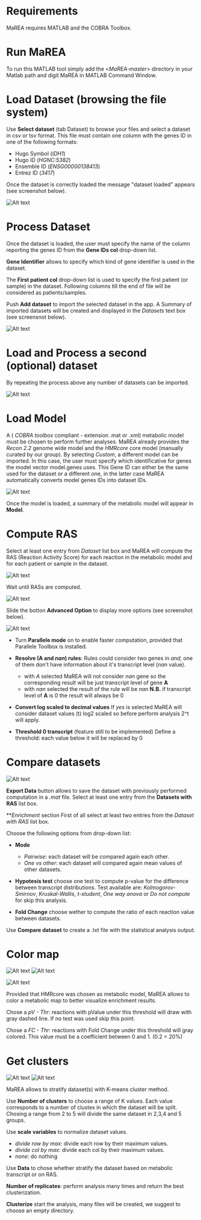 # Requirements	
MaREA requires MATLAB and the COBRA Toolbox.

# Run MaREA
To run this MATLAB tool simply add the <*MaREA-master*> directory in your Matlab path and digit MaREA in MATLAB Command Window.

# Load Dataset (browsing the file system)

Use **Select dataset** (tab Dataset) to browse your files and select a dataset in csv or tsv format. This file must contain one column with the genes ID in one of the following formats:
- Hugo Symbol (*IDH1*)
- Hugo ID (*HGNC:5382*)
- Ensemble ID (*ENSG00000138413*)
- Entrez ID (*3417*)

Once the dataset is correctly loaded the message "dataset loaded" appears (see screenshot below).

![Alt text](https://raw.githubusercontent.com/BIMIB-DISCo/MaREA/master/Images/dataset_loaded.png?raw=true "Title")


# Process Dataset
Once the dataset is loaded, the user must specify the name of the column reporting the genes ID from the **Gene IDs col** drop-down list.

**Gene Identifier** allows to specify which kind of gene identifier is used in the dataset.

The **First patient col** drop-down list is used to specify the first patient (or sample) in the dataset. Following columns till the end of file will be considered as patients/samples.


Push **Add dataset** to import the selected dataset in the app.
A Summary of  imported datasets will be created and displayed in the *Datasets* text box (see screensnot below).

![Alt text](https://raw.githubusercontent.com/BIMIB-DISCo/MaREA/master/Images/addDataset.png?raw=true "Title")


# Load and Process a second (optional) dataset

By repeating the process above any number of datasets can be imported.

![Alt text](https://raw.githubusercontent.com/BIMIB-DISCo/MaREA/master/Images/second_dataset.png?raw=true "Title")


# Load Model
A ( *COBRA toolbox* compliant - extension .mat or .xml) metabolic model must be chosen to perform further analyses. MaREA already provides the *Recon 2.2*  genome wide model and the *HMRcore* core model (manually curated by our group). 
By selecting *Custom*, a different model can be imported. In this case, the user must specify which identificative for genes the model vector model.genes uses. This Gene ID can either be the same used for the dataset or a different one, in the latter case MaREA automatically converts model genes IDs into dataset IDs.

![Alt text](https://raw.githubusercontent.com/BIMIB-DISCo/MaREA/master/Images/metabolicModel.png?raw=true "Title")

Once the model is loaded, a summary of the metabolic model will appear in **Model**. 

# Compute RAS
Select at least one entry from *Dataset* list box and MaREA will compute the RAS (Reaction Activity Score) for each reaction in the metabolic model and for each patient or sample in the dataset. 

![Alt text](https://raw.githubusercontent.com/BIMIB-DISCo/MaREA/master/Images/computeRAS.png?raw=true "Title")

Wait until RASs are computed.

![Alt text](https://raw.githubusercontent.com/BIMIB-DISCo/MaREA/master/Images/RASready.png?raw=true "Title")


Slide the botton **Advanced Option** to display more options (see screenshot below).

![Alt text](https://raw.githubusercontent.com/BIMIB-DISCo/MaREA/master/Images/prepareData.png?raw=true "Title")

 - Turn **Parallele mode** on to enable faster computation, provided that Parallele Toolbox is installed.
 
 - **Resolve (A and *nan*) rules**: Rules could consider two genes in *and*, one of them don't have information about it's transcript level (*nan* value).
	- with *A* selected MaREA will not consider *nan* gene so the corresponding result will be just transcript level of gene **A**
	- with *nan* selected the result of the rule will be *nan*
	**N.B.** if transcript level of **A** is 0 the result will always be 0
	
 - **Convert log scaled to decimal values**
	If *yes* is selected MaREA will consider dataset values (t) log2 scaled so before perform analysis 2^t will apply.

 - **Threshold 0 transcript** (feature still to be implemented)
	Define a threshold: each value below it will be replaced by 0


# Compare datasets
![Alt text](https://raw.githubusercontent.com/BIMIB-DISCo/MaREA/master/Images/compareDatasets.png?raw=true "Title")

**Export Data** button allows to save the dataset with previously performed computation in a *.mat* file. Select at least one entry from the **Datasets with RAS** list box.


***Enrichment* section
First of all select at least two entries from the *Dataset with RAS* list box.

Choose the following options from drop-down list:
 - **Mode**
	- *Pairwise*: each dataset will be compared again each other.
	- *One vs other*: each dataset will compared again mean values of other datasets.

 - **Hypotesis test** choose one test to compute p-value for the difference between transcript distributions. Test available are: *Kolmogorov-Smirnov*, *Kruskal-Wallis*, *t-student*, *One way anova* or *Do not compute* for skip this analysis.
 
 - **Fold Change** choose wether to compute the ratio of each reaction value between datasets.
 
 Use **Compare dataset** to create a .txt file with the statistical analysis output.
	
# Color map

![Alt text](https://raw.githubusercontent.com/BIMIB-DISCo/MaREA/master/Images/colorMap.png?raw=true "Title")
![Alt text](https://raw.githubusercontent.com/BIMIB-DISCo/MaREA/master/Images/map_enriched.png?raw=true "Title")

![Alt text](https://raw.githubusercontent.com/BIMIB-DISCo/MaREA/master/Images/mapDownloaded.png?raw=true "Title")

Provided that HMRcore was chosen as metabolic model, MaREA allows to color a metabolic map to better visualize enrichment results. 

Chose a *pV - Thr*: reactions with pValue under this threshold will draw with gray dashed line. If no test was used skip this point.

Chose a *FC - Thr*: reactions with Fold Change under this threshold will gray colored. This value must be a coefficient between 0 and 1. (0.2 = 20%)

# Get clusters

![Alt text](https://raw.githubusercontent.com/BIMIB-DISCo/MaREA/master/Images/getClusters.png?raw=true "Title")
![Alt text](https://raw.githubusercontent.com/BIMIB-DISCo/MaREA/master/Images/clustersDownloaded.png?raw=true "Title")

MaREA allows to stratify dataset(s) with K-means cluster method.

Use **Number of clusters** to choose a range of K values. Each value corresponds to a number of clustes in which the dataset will be split. Chosing a range from 2 to 5 will divide the same dataset in 2,3,4 and 5 groups. 

Use **scale variables** to normalize dataset values.
 - *divide row by max*: divide each row by their maximum values.
 - *divide col by max*: divide each col by their maximum values.
 - *none*: do nothing
 
Use **Data** to chose whether stratify the dataset based on metabolic transcript or on RAS.

**Number of replicates**: perform analysis many times and return the best clusterization.

**Clusterize** start the analysis, many files will be created, we suggest to choose an empty directory.


